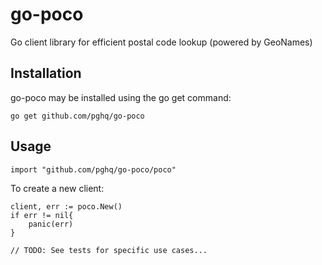 # go-poco
Go client library for efficient postal code lookup (powered by GeoNames)

## Installation

go-poco may be installed using the go get command:

```
go get github.com/pghq/go-poco
```
## Usage

```
import "github.com/pghq/go-poco/poco"
```

To create a new client:

```
client, err := poco.New()
if err != nil{
    panic(err)
}

// TODO: See tests for specific use cases...
```

